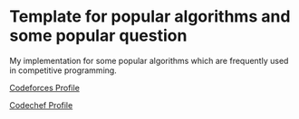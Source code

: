 # **Template for popular algorithms and some popular question**

  My implementation for some popular algorithms which are frequently used in competitive programming.

  [Codeforces Profile](https://codeforces.com/profile/K_MARE)

  [Codechef Profile](https://www.codechef.com/users/zexx)
